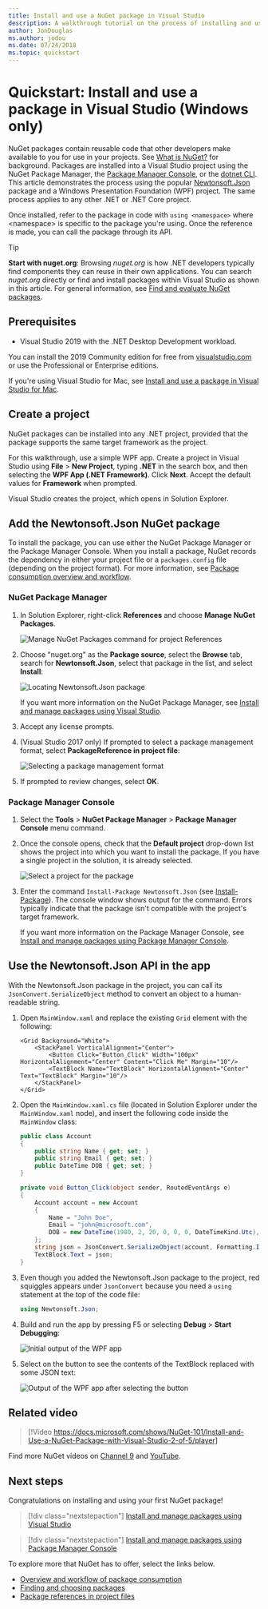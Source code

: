 ```yaml
---
title: Install and use a NuGet package in Visual Studio
description: A walkthrough tutorial on the process of installing and using a NuGet package in a Visual Studio project.
author: JonDouglas
ms.author: jodou
ms.date: 07/24/2018
ms.topic: quickstart
---
```


# Quickstart: Install and use a package in Visual Studio (Windows only)

NuGet packages contain reusable code that other developers make available to you for use in your projects. See [What is NuGet?](../What-is-NuGet.md) for background. Packages are installed into a Visual Studio project using the NuGet Package Manager, the [Package Manager Console](../consume-packages/install-use-packages-powershell.md), or the [dotnet CLI](install-and-use-a-package-using-the-dotnet-cli.md). This article demonstrates the process using the popular [Newtonsoft.Json](https://www.nuget.org/packages/Newtonsoft.Json/) package and a Windows Presentation Foundation (WPF) project. The same process applies to any other .NET or .NET Core project.

Once installed, refer to the package in code with `using <namespace>` where \<namespace\> is specific to the package you're using. Once the reference is made, you can call the package through its API.

> [!Tip]
> **Start with nuget.org**: Browsing *nuget.org* is how .NET developers typically find components they can reuse in their own applications. You can search *nuget.org* directly or find and install packages within Visual Studio as shown in this article. For general information, see [Find and evaluate NuGet packages](../consume-packages/finding-and-choosing-packages.md).

## Prerequisites

- Visual Studio 2019 with the .NET Desktop Development workload.

You can install the 2019 Community edition for free from [visualstudio.com](https://www.visualstudio.com/) or use the Professional or Enterprise editions.

If you're using Visual Studio for Mac, see [Install and use a package in Visual Studio for Mac](install-and-use-a-package-in-visual-studio-mac.md).

## Create a project

NuGet packages can be installed into any .NET project, provided that the package supports the same target framework as the project.

For this walkthrough, use a simple WPF app. Create a project in Visual Studio using **File** > **New Project**, typing **.NET** in the search box, and then selecting the **WPF App (.NET Framework)**. Click **Next**. Accept the default values for **Framework** when prompted.

Visual Studio creates the project, which opens in Solution Explorer.

## Add the Newtonsoft.Json NuGet package

To install the package, you can use either the NuGet Package Manager or the Package Manager Console. When you install a package, NuGet records the dependency in either your project file or a `packages.config` file (depending on the project format). For more information, see [Package consumption overview and workflow](../consume-packages/Overview-and-Workflow.md).

### NuGet Package Manager

1. In Solution Explorer, right-click **References** and choose **Manage NuGet Packages**.

    ![Manage NuGet Packages command for project References](media/QS_Use-02-ManageNuGetPackages.png)

1. Choose "nuget.org" as the **Package source**, select the **Browse** tab, search for **Newtonsoft.Json**, select that package in the list, and select **Install**:

    ![Locating Newtonsoft.Json package](media/QS_Use-03-NewtonsoftJson.png)

    If you want more information on the NuGet Package Manager, see [Install and manage packages using Visual Studio](../consume-packages/install-use-packages-visual-studio.md).

1. Accept any license prompts.

1. (Visual Studio 2017 only) If prompted to select a package management format, select **PackageReference in project file**:

    ![Selecting a package management format](media/QS_Use-03b-SelectFormat.png)

1. If prompted to review changes, select **OK**.

### Package Manager Console

1. Select the **Tools** > **NuGet Package Manager** > **Package Manager Console** menu command.

1. Once the console opens, check that the **Default project** drop-down list shows the project into which you want to install the package. If you have a single project in the solution, it is already selected.

    ![Select a project for the package](media/QS_Use-08-Console1.png)

1. Enter the command `Install-Package Newtonsoft.Json` (see [Install-Package](../reference/ps-reference/ps-ref-install-package.md)). The console window shows output for the command. Errors typically indicate that the package isn't compatible with the project's target framework.

   If you want more information on the Package Manager Console, see [Install and manage packages using Package Manager Console](../consume-packages/install-use-packages-powershell.md).

## Use the Newtonsoft.Json API in the app

With the Newtonsoft.Json package in the project, you can call its `JsonConvert.SerializeObject` method to convert an object to a human-readable string.

1. Open `MainWindow.xaml` and replace the existing `Grid` element with the following:

    ```xaml
    <Grid Background="White">
        <StackPanel VerticalAlignment="Center">
            <Button Click="Button_Click" Width="100px" HorizontalAlignment="Center" Content="Click Me" Margin="10"/>
            <TextBlock Name="TextBlock" HorizontalAlignment="Center" Text="TextBlock" Margin="10"/>
        </StackPanel>
    </Grid>
    ```

1. Open the `MainWindow.xaml.cs` file (located in Solution Explorer under the `MainWindow.xaml` node), and insert the following code inside the `MainWindow` class:

    ```cs
    public class Account
    {
        public string Name { get; set; }
        public string Email { get; set; }
        public DateTime DOB { get; set; }
    }

    private void Button_Click(object sender, RoutedEventArgs e)
    {
        Account account = new Account
        {
            Name = "John Doe",
            Email = "john@microsoft.com",
            DOB = new DateTime(1980, 2, 20, 0, 0, 0, DateTimeKind.Utc),
        };
        string json = JsonConvert.SerializeObject(account, Formatting.Indented);
        TextBlock.Text = json;
    }
    ```

1. Even though you added the Newtonsoft.Json package to the project, red squiggles appears under `JsonConvert` because you need a `using` statement at the top of the code file:

    ```cs
    using Newtonsoft.Json;
    ```

1. Build and run the app by pressing F5 or selecting **Debug** > **Start Debugging**:

    ![Initial output of the WPF app](media/QS_Use-06-AppStart.png)

1. Select on the button to see the contents of the TextBlock replaced with some JSON text:

    ![Output of the WPF app after selecting the button](media/QS_Use-07-AppEnd.png)

## Related video

> [!Video https://docs.microsoft.com/shows/NuGet-101/Install-and-Use-a-NuGet-Package-with-Visual-Studio-2-of-5/player]

Find more NuGet videos on [Channel 9](/shows/NuGet-101/) and [YouTube](https://www.youtube.com/playlist?list=PLdo4fOcmZ0oVLvfkFk8O9h6v2Dcdh2bh_).

## Next steps

Congratulations on installing and using your first NuGet package!

> [!div class="nextstepaction"]
> [Install and manage packages using Visual Studio](../consume-packages/install-use-packages-visual-studio.md)

> [!div class="nextstepaction"]
> [Install and manage packages using Package Manager Console](../consume-packages/install-use-packages-powershell.md)

To explore more that NuGet has to offer, select the links below.

- [Overview and workflow of package consumption](../consume-packages/overview-and-workflow.md)
- [Finding and choosing packages](../consume-packages/finding-and-choosing-packages.md)
- [Package references in project files](../consume-packages/package-references-in-project-files.md)
